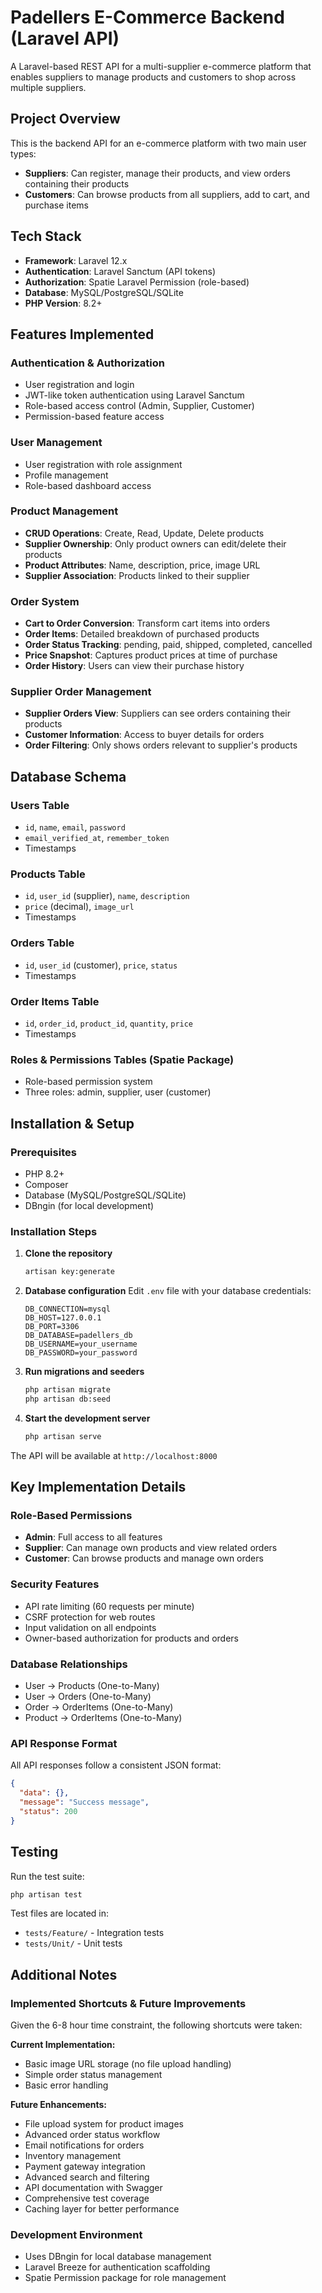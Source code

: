 # Padellers E-Commerce Backend (Laravel API)

A Laravel-based REST API for a multi-supplier e-commerce platform that enables suppliers to manage products and customers to shop across multiple suppliers.

## Project Overview

This is the backend API for an e-commerce platform with two main user types:
- **Suppliers**: Can register, manage their products, and view orders containing their products
- **Customers**: Can browse products from all suppliers, add to cart, and purchase items

## Tech Stack

- **Framework**: Laravel 12.x
- **Authentication**: Laravel Sanctum (API tokens)
- **Authorization**: Spatie Laravel Permission (role-based)
- **Database**: MySQL/PostgreSQL/SQLite
- **PHP Version**: 8.2+

## Features Implemented

### Authentication & Authorization
- User registration and login
- JWT-like token authentication using Laravel Sanctum
- Role-based access control (Admin, Supplier, Customer)
- Permission-based feature access

### User Management
- User registration with role assignment
- Profile management
- Role-based dashboard access

### Product Management
- **CRUD Operations**: Create, Read, Update, Delete products
- **Supplier Ownership**: Only product owners can edit/delete their products
- **Product Attributes**: Name, description, price, image URL
- **Supplier Association**: Products linked to their supplier

### Order System
- **Cart to Order Conversion**: Transform cart items into orders
- **Order Items**: Detailed breakdown of purchased products
- **Order Status Tracking**: pending, paid, shipped, completed, cancelled
- **Price Snapshot**: Captures product prices at time of purchase
- **Order History**: Users can view their purchase history

### Supplier Order Management
- **Supplier Orders View**: Suppliers can see orders containing their products
- **Customer Information**: Access to buyer details for orders
- **Order Filtering**: Only shows orders relevant to supplier's products

## Database Schema

### Users Table
- `id`, `name`, `email`, `password`
- `email_verified_at`, `remember_token`
- Timestamps

### Products Table
- `id`, `user_id` (supplier), `name`, `description` 
- `price` (decimal), `image_url`
- Timestamps

### Orders Table
- `id`, `user_id` (customer), `price`, `status`
- Timestamps

### Order Items Table
- `id`, `order_id`, `product_id`, `quantity`, `price`
- Timestamps

### Roles & Permissions Tables (Spatie Package)
- Role-based permission system
- Three roles: admin, supplier, user (customer)


## Installation & Setup

### Prerequisites
- PHP 8.2+
- Composer
- Database (MySQL/PostgreSQL/SQLite)
- DBngin (for local development) 

### Installation Steps

1. **Clone the repository**
   ```bash
   artisan key:generate
   ```

4. **Database configuration**
   Edit `.env` file with your database credentials:
   ```env
   DB_CONNECTION=mysql
   DB_HOST=127.0.0.1
   DB_PORT=3306
   DB_DATABASE=padellers_db
   DB_USERNAME=your_username
   DB_PASSWORD=your_password
   ```

5. **Run migrations and seeders**
   ```bash
   php artisan migrate
   php artisan db:seed
   ```

6. **Start the development server**
   ```bash
   php artisan serve
   ```

The API will be available at `http://localhost:8000`

## Key Implementation Details

### Role-Based Permissions
- **Admin**: Full access to all features
- **Supplier**: Can manage own products and view related orders
- **Customer**: Can browse products and manage own orders

### Security Features
- API rate limiting (60 requests per minute)
- CSRF protection for web routes
- Input validation on all endpoints
- Owner-based authorization for products and orders

### Database Relationships
- User → Products (One-to-Many)
- User → Orders (One-to-Many) 
- Order → OrderItems (One-to-Many)
- Product → OrderItems (One-to-Many)

### API Response Format
All API responses follow a consistent JSON format:
```json
{
  "data": {},
  "message": "Success message",
  "status": 200
}
```

## Testing

Run the test suite:
```bash
php artisan test
```

Test files are located in:
- `tests/Feature/` - Integration tests
- `tests/Unit/` - Unit tests

## Additional Notes

### Implemented Shortcuts & Future Improvements
Given the 6-8 hour time constraint, the following shortcuts were taken:

**Current Implementation:**
- Basic image URL storage (no file upload handling)
- Simple order status management
- Basic error handling

**Future Enhancements:**
- File upload system for product images
- Advanced order status workflow
- Email notifications for orders
- Inventory management
- Payment gateway integration
- Advanced search and filtering
- API documentation with Swagger
- Comprehensive test coverage
- Caching layer for better performance

### Development Environment
- Uses DBngin for local database management
- Laravel Breeze for authentication scaffolding
- Spatie Permission package for role management
